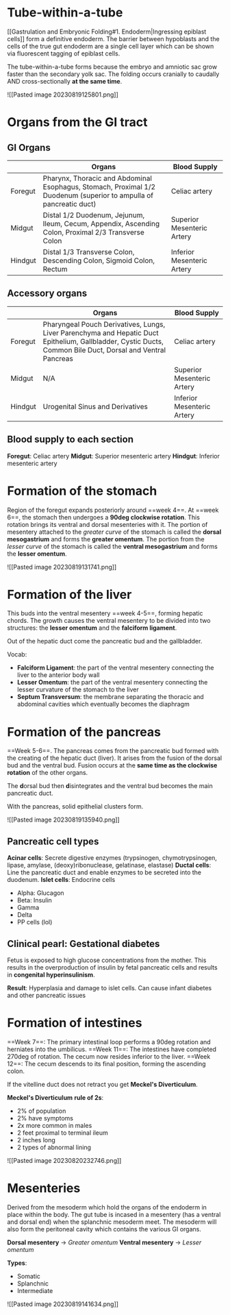 # Tube-within-a-tube
[[Gastrulation and Embryonic Folding#1. Endoderm|Ingressing epiblast cells]] form a definitive endoderm. The barrier between hypoblasts and the cells of the true gut endoderm are a single cell layer which can be shown via fluorescent tagging of epiblast cells.

The tube-within-a-tube forms because the embryo and amniotic sac grow faster than the secondary yolk sac. The folding occurs cranially to caudally AND cross-sectionally **at the same time**.

![[Pasted image 20230819125801.png]]
# Organs from the GI tract
## GI Organs
|         | Organs                                                                                                             | Blood Supply  |
| ------- | ------------------------------------------------------------------------------------------------------------------ | ------------- | 
| Foregut | Pharynx, Thoracic and Abdominal Esophagus, Stomach, Proximal 1/2 Duodenum (superior to ampulla of pancreatic duct) | Celiac artery | 
| Midgut  | Distal 1/2 Duodenum, Jejunum, Ileum, Cecum, Appendix, Ascending Colon, Proximal 2/3 Transverse Colon               | Superior Mesenteric Artery |
| Hindgut | Distal 1/3 Transverse Colon, Descending Colon, Sigmoid Colon, Rectum                                               | Inferior Mesenteric Artery |
## Accessory organs
|         | Organs                                                                                                             | Blood Supply  |
| ------- | ------------------------------------------------------------------------------------------------------------------ | ------------- | 
| Foregut | Pharyngeal Pouch Derivatives, Lungs, Liver Parenchyma and Hepatic Duct Epithelium, Gallbladder, Cystic Ducts, Common Bile Duct, Dorsal and Ventral Pancreas | Celiac artery | 
| Midgut  | N/A               | Superior Mesenteric Artery |
| Hindgut | Urogenital Sinus and Derivatives                                               | Inferior Mesenteric Artery |
## Blood supply to each section
**Foregut**: Celiac artery
**Midgut**: Superior mesenteric artery
**Hindgut**: Inferior mesenteric artery
# Formation of the stomach
Region of the foregut expands posteriorly around ==week 4==. At ==week 6==, the stomach then undergoes a **90deg clockwise rotation**. This rotation brings its ventral and dorsal mesenteries with it. The portion of mesentery attached to the *greater curve* of the stomach is called the **dorsal mesogastrium** and forms the **greater omentum**. The portion from the *lesser curve* of the stomach is called the **ventral mesogastrium** and forms the **lesser omentum**.

![[Pasted image 20230819131741.png]]
# Formation of the liver
This buds into the ventral mesentery ==week 4-5==, forming hepatic chords. The growth causes the ventral mesentery to be divided into two structures: the **lesser omentum** and the **falciform ligament**.

Out of the hepatic duct come the pancreatic bud and the gallbladder.

Vocab:
- **Falciform Ligament**: the part of the ventral mesentery connecting the liver to the anterior body wall 
- **Lesser Omentum**: the part of the ventral mesentery connecting the lesser curvature of the stomach to the liver 
- **Septum Transversum**: the membrane separating the thoracic and abdominal cavities which eventually becomes the diaphragm
# Formation of the pancreas
==Week 5-6==. The pancreas comes from the pancreatic bud formed with the creating of the hepatic duct (liver). It arises from the fusion of the dorsal bud and the ventral bud. Fusion occurs at the **same time as the clockwise rotation** of the other organs.

The **d**orsal bud then **d**isintegrates and the ventral bud becomes the main pancreatic duct.

With the pancreas, solid epithelial clusters form.

![[Pasted image 20230819135940.png]]
## Pancreatic cell types
**Acinar cells**: Secrete digestive enzymes (trypsinogen, chymotrypsinogen, lipase, amylase, (deoxy)ribonuclease, gelatinase, elastase)
**Ductal cells**: Line the pancreatic duct and enable enzymes to be secreted into the duodenum.
**Islet cells**: Endocrine cells
- Alpha: Glucagon
- Beta: Insulin
- Gamma
- Delta
- PP cells (lol)
## Clinical pearl: Gestational diabetes
Fetus is exposed to high glucose concentrations from the mother. This results in the overproduction of insulin by fetal pancreatic cells and results in **congenital hyperinsulinism**.

**Result**: Hyperplasia and damage to islet cells. Can cause infant diabetes and other pancreatic issues
# Formation of intestines
==Week 7==: The primary intestinal loop performs a 90deg rotation and herniates into the umbilicus. 
==Week 11==: The intestines have completed 270deg of rotation. The cecum now resides inferior to the liver.
==Week 12==: The cecum descends to its final position, forming the ascending colon.

If the vitelline duct does not retract you get **Meckel's Diverticulum**.

**Meckel's Diverticulum** **rule of 2s**:
- 2% of population
- 2% have symptoms
- 2x more common in males
- 2 feet proximal to terminal ileum
- 2 inches long
- 2 types of abnormal lining

![[Pasted image 20230820232746.png]]
# Mesenteries
Derived from the mesoderm which hold the organs of the endoderm in place within the body. The gut tube is incased in a mesentery (has a ventral and dorsal end) when the splanchnic mesoderm meet. The mesoderm will also form the peritoneal cavity which contains the various GI organs. 

**Dorsal mesentery** → *Greater omentum* 
**Ventral mesentery** → *Lesser omentum*

**Types**:
- Somatic
- Splanchnic
- Intermediate

![[Pasted image 20230819141634.png]]